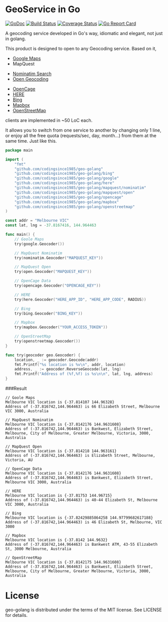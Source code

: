 GeoService in Go
==
[![GoDoc](https://godoc.org/github.com/codingsince1985/geo-golang?status.svg)](https://godoc.org/github.com/codingsince1985/geo-golang) [![Build Status](https://travis-ci.org/codingsince1985/geo-golang.svg?branch=master)](https://travis-ci.org/codingsince1985/geo-golang) [![Coverage Status](https://coveralls.io/repos/github/codingsince1985/geo-golang/badge.svg?branch=master)](https://coveralls.io/github/codingsince1985/geo-golang?branch=master) [![Go Report Card](https://goreportcard.com/badge/codingsince1985/geo-golang)](https://goreportcard.com/report/codingsince1985/geo-golang)

A geocoding service developed in Go's way, idiomatic and elegant, not just in golang.

This product is designed to open to any Geocoding service. Based on it,
+ [Google Maps](https://developers.google.com/maps/documentation/geocoding/)
+ MapQuest
 - [Nominatim Search](http://open.mapquestapi.com/nominatim/)
 - [Open Geocoding](http://open.mapquestapi.com/geocoding/)
+ [OpenCage](http://geocoder.opencagedata.com/api.html)
+ [HERE](https://developer.here.com/rest-apis/documentation/geocoder)
+ [Bing](https://msdn.microsoft.com/en-us/library/ff701715.aspx)
+ [Mapbox](https://www.mapbox.com/developers/api/geocoding/)
+ [OpenStreetMap](https://wiki.openstreetmap.org/wiki/Nominatim)

clients are implemented in ~50 LoC each.

It allows you to switch from one service to another by changing only 1 line, or enjoy all the free quota (requests/sec, day, month...) from them at the same time. Just like this.

```go
package main

import (
	"fmt"
	"github.com/codingsince1985/geo-golang"
	"github.com/codingsince1985/geo-golang/bing"
	"github.com/codingsince1985/geo-golang/google"
	"github.com/codingsince1985/geo-golang/here"
	"github.com/codingsince1985/geo-golang/mapquest/nominatim"
	"github.com/codingsince1985/geo-golang/mapquest/open"
	"github.com/codingsince1985/geo-golang/opencage"
	"github.com/codingsince1985/geo-golang/mapbox"
	"github.com/codingsince1985/geo-golang/openstreetmap"
)

const addr = "Melbourne VIC"
const lat, lng = -37.8167416, 144.964463

func main() {
	// Goole Maps
	try(google.Geocoder())

	// MapQuest Nominatim
	try(nominatim.Geocoder("MAPQUEST_KEY"))

	// MapQuest Open
	try(open.Geocoder("MAPQUEST_KEY"))

	// OpenCage Data
	try(opencage.Geocoder("OPENCAGE_KEY"))

	// HERE
	try(here.Geocoder("HERE_APP_ID", "HERE_APP_CODE", RADIUS))

	// Bing
	try(bing.Geocoder("BING_KEY"))

	// Mapbox
	try(mapbox.Geocoder("YOUR_ACCESS_TOKEN"))

	// OpenStreetMap
	try(openstreetmap.Geocoder())
}

func try(geocoder geo.Geocoder) {
	location, _ := geocoder.Geocode(addr)
	fmt.Printf("%s location is %v\n", addr, location)
	address, _ := geocoder.ReverseGeocode(lat, lng)
	fmt.Printf("Address of (%f,%f) is %s\n\n", lat, lng, address)
}
```
###Result
```
// Goole Maps
Melbourne VIC location is {-37.814107 144.96328}
Address of (-37.816742,144.964463) is 66 Elizabeth Street, Melbourne VIC 3000, Australia

// MapQuest Nominatim
Melbourne VIC location is {-37.8142176 144.9631608}
Address of (-37.816742,144.964463) is Bankwest, Elizabeth Street, Melbourne, City of Melbourne, Greater Melbourne, Victoria, 3000, Australia

// MapQuest Open
Melbourne VIC location is {-37.814218 144.963161}
Address of (-37.816742,144.964463) is Elizabeth Street, Melbourne, Victoria, AU

// OpenCage Data
Melbourne VIC location is {-37.8142176 144.9631608}
Address of (-37.816742,144.964463) is Bankwest, Elizabeth Street, Melbourne VIC 3000, Australia

// HERE
Melbourne VIC location is {-37.81753 144.96715}
Address of (-37.816742,144.964463) is 40-44 Elizabeth St, Melbourne VIC 3000, Australia

// Bing
Melbourne VIC location is {-37.82429885864258 144.97799682617188}
Address of (-37.816742,144.964463) is 46 Elizabeth St, Melbourne, VIC 3000

// Mapbox
Melbourne VIC location is {-37.8142 144.9632}
Address of (-37.816742,144.964463) is Bankwest ATM, 43-55 Elizabeth St, 3000 Melbourne, Australia

// OpenStreetMap
Melbourne VIC location is {-37.8142175 144.9631608}
Address of (-37.816742,144.964463) is Bankwest, Elizabeth Street, Melbourne, City of Melbourne, Greater Melbourne, Victoria, 3000, Australia
```
License
==
geo-golang is distributed under the terms of the MIT license. See LICENSE for details.
